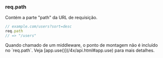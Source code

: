 <h3 id='req.path'>req.path</h3>

Contém a parte "path" da URL de requisição.

~~~js
// example.com/users?sort=desc
req.path
// => "/users"
~~~

<div class="doc-box doc-info" markdown="1">
Quando chamado de um middleware, o ponto de montagem não é incluído no `req.path`. Veja [app.use()](/4x/api.html#app.use) para mais detalhes.
</div>
